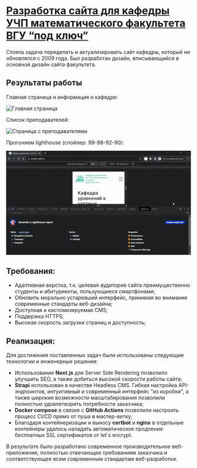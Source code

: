 # [Разработка сайта для кафедры УЧП математического факультета ВГУ “под ключ”](https://kuchp-math.ru/)

Стояла задача переделать и актуализировать сайт кафедры, который не обновлялся с 2009 года. Был разработан дизайн, вписывающийся в основной дизайн сайта факультета.

## Результаты работы
Главная страница и информация о кафедре:

![Главная страница](/public/assets/main-page.gif)

Список преподавателей:

![Страница с преподавателями](/public/assets/teachers-page.gif)

Прогоняем lighthouse (спойлер: 99-98-92-90):

![Тест скорости загрузки страницы](/public/assets/speed-test.gif)

## Требования:
- Адаптивная верстка, т.к. целевая аудитория сайта преимущественно студенты и абитуриенты, пользующиеся смартфонами;
- Обновить морально устаревший интерфейс, принимая во внимание современные стандарты веб-дизайна;
- Доступная и кастомизируемая CMS;
- Поддержка HTTPS;
- Высокая скорость загрузки страниц и доступность;

## Реализация:

Для достижения поставленных задач были использованы следующие технологии и инженерные решения:

- Использование **Next.js** для Server Side Rendering позволило улучшить SEO, а также добиться высокой скорости работы сайта;
- **Strapi** использован в качестве Headless CMS. Гибкая настройка API-эндпоинтов, интуитивный и современный интерфейс "из коробки", а также широкие возможности масштабирования позволили полностью удовлетворить потребности заказчика;
- **Docker compose** в связке с **GitHub Actions** позволили настроить процесс CI/CD прямо от пуша в мастер-ветку;
- Благодаря контейнеризации и выносу **certbot** и **nginx** в отдельные контейнеры удалось наладить автоматическое продление бесплатных SSL сертификатов от let`s encrypt.

В результате было разработано современное производительное веб-приложение, полностью отвечающее требованиям заказчика и соответствующее всем современным стандартам веб-разработки.
